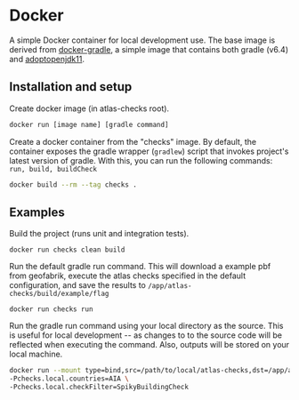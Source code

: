 # Docker

A simple Docker container for local development use. The base image is derived from
[docker-gradle](https://github.com/keeganwitt/docker-gradle), a simple image that contains 
both gradle (v6.4) and [adoptopenjdk11](https://github.com/AdoptOpenJDK/openjdk-docker).

## Installation and setup
Create docker image (in atlas-checks root).
```bash
docker run [image name] [gradle command]
```

Create a docker container from the "checks" image. By default, the container exposes the gradle
wrapper (`gradlew`) script that invokes project's latest version of gradle. With this, you can
run the following commands: `run, build, buildCheck`
```bash
docker build --rm --tag checks .
```


## Examples
Build the project (runs unit and integration tests).
```
docker run checks clean build
```

Run the default gradle run command. This will download a example pbf from geofabrik, execute the
atlas checks specified in the default configuration, and save the results to 
`/app/atlas-checks/build/example/flag`

```
docker run checks run
```

Run the gradle run command using your local directory as the source. This is useful for local
development -- as changes to to the source code will be reflected when executing the command. Also,
outputs will be stored on your local machine.
```bash
docker run --mount type=bind,src=/path/to/local/atlas-checks,dst=/app/atlas-checks checks run \
-Pchecks.local.countries=AIA \
-Pchecks.local.checkFilter=SpikyBuildingCheck
```
